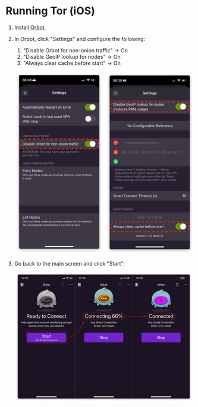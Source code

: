 # Running Tor (iOS)

1.  Install [Orbot](https://apps.apple.com/app/orbot/id1609461599).

1.  In Orbot, click "Settings" and configure the following:

    1. "Disable Orbot for non-onion traffic" -> On
    1. "Disable GeoIP lookup for nodes" -> On
    1. "Always clear cache before start" -> On

    ![Orbot settings](./assets/tor-ios-orbot-settings.png)

1.  Go back to the main screen and click "Start":

    ![Orbot start](./assets/tor-ios-orbot-connecting-full.png)
